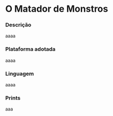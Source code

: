 # O Matador de Monstros

### Descrição
  aaaa

### Plataforma adotada
  aaaa
  
### Linguagem
  aaaa
  
### Prints
  aaa

